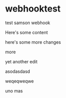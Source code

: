 # webhooktest
test samson webhook

Here's some content

here's some more changes

more

yet another edit

asodasdasd

weqeqweqwe

uno mas